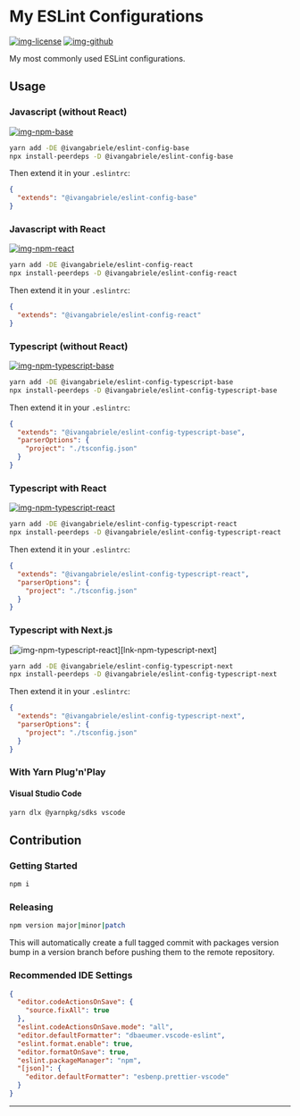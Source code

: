 # My ESLint Configurations

[![img-license]][lnk-license] [![img-github]][lnk-github]

My most commonly used ESLint configurations.

## Usage

### Javascript (without React)

[![img-npm-base]][lnk-npm-base]

```sh
yarn add -DE @ivangabriele/eslint-config-base
npx install-peerdeps -D @ivangabriele/eslint-config-base
```

Then extend it in your `.eslintrc`:

```json
{
  "extends": "@ivangabriele/eslint-config-base"
}
```

### Javascript with React

[![img-npm-react]][lnk-npm-react]

```sh
yarn add -DE @ivangabriele/eslint-config-react
npx install-peerdeps -D @ivangabriele/eslint-config-react
```

Then extend it in your `.eslintrc`:

```json
{
  "extends": "@ivangabriele/eslint-config-react"
}
```

### Typescript (without React)

[![img-npm-typescript-base]][lnk-npm-typescript-base]

```sh
yarn add -DE @ivangabriele/eslint-config-typescript-base
npx install-peerdeps -D @ivangabriele/eslint-config-typescript-base
```

Then extend it in your `.eslintrc`:

```json
{
  "extends": "@ivangabriele/eslint-config-typescript-base",
  "parserOptions": {
    "project": "./tsconfig.json"
  }
}
```

### Typescript with React

[![img-npm-typescript-react]][lnk-npm-typescript-react]

```sh
yarn add -DE @ivangabriele/eslint-config-typescript-react
npx install-peerdeps -D @ivangabriele/eslint-config-typescript-react
```

Then extend it in your `.eslintrc`:

```json
{
  "extends": "@ivangabriele/eslint-config-typescript-react",
  "parserOptions": {
    "project": "./tsconfig.json"
  }
}
```

### Typescript with Next.js

[![img-npm-typescript-react]][lnk-npm-typescript-next]

```sh
yarn add -DE @ivangabriele/eslint-config-typescript-next
npx install-peerdeps -D @ivangabriele/eslint-config-typescript-next
```

Then extend it in your `.eslintrc`:

```json
{
  "extends": "@ivangabriele/eslint-config-typescript-next",
  "parserOptions": {
    "project": "./tsconfig.json"
  }
}
```

### With Yarn Plug'n'Play

#### Visual Studio Code

```sh
yarn dlx @yarnpkg/sdks vscode
```

## Contribution

### Getting Started

```sh
npm i
```

### Releasing

```sh
npm version major|minor|patch
```

This will automatically create a full tagged commit with packages version bump in a version branch before pushing them
to the remote repository.

### Recommended IDE Settings

```json
{
  "editor.codeActionsOnSave": {
    "source.fixAll": true
  },
  "eslint.codeActionsOnSave.mode": "all",
  "editor.defaultFormatter": "dbaeumer.vscode-eslint",
  "eslint.format.enable": true,
  "editor.formatOnSave": true,
  "eslint.packageManager": "npm",
  "[json]": {
    "editor.defaultFormatter": "esbenp.prettier-vscode"
  }
}
```

---

[img-github]:
  https://img.shields.io/github/workflow/status/ivangabriele/eslint-config/Test%20&%20Publish/main?style=flat-square
[img-license]: https://img.shields.io/github/license/ivangabriele/eslint-config?style=flat-square
[lnk-github]: https://github.com/ivangabriele/eslint-config/actions?query=branch%3Amain++
[lnk-license]: https://github.com/ivangabriele/eslint-config/blob/main/LICENSE
[img-npm-base]: https://img.shields.io/npm/v/@ivangabriele/eslint-config-base?style=flat-square
[lnk-npm-base]: https://www.npmjs.com/package/@ivangabriele/eslint-config-base
[img-npm-react]: https://img.shields.io/npm/v/@ivangabriele/eslint-config-react?style=flat-square
[lnk-npm-react]: https://www.npmjs.com/package/@ivangabriele/eslint-config-react
[img-npm-typescript-base]: https://img.shields.io/npm/v/@ivangabriele/eslint-config-typescript-base?style=flat-square
[lnk-npm-typescript-base]: https://www.npmjs.com/package/@ivangabriele/eslint-config-typescript-base
[img-npm-typescript-react]: https://img.shields.io/npm/v/@ivangabriele/eslint-config-typescript-react?style=flat-square
[lnk-npm-typescript-react]: https://www.npmjs.com/package/@ivangabriele/eslint-config-typescript-react
